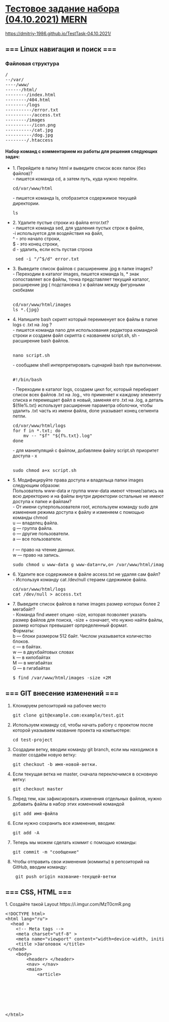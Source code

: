 <h1>
    <a href="https://sharing.clickup.com/t/h/11m9me5/ZZ3LLDGNAGTKLSG">Тестовое задание набора (04.10.2021) MERN </a>  
</h1>

https://dmitriy-1986.github.io/TestTask-04.10.2021/

<h2>
    === Linux навигация и поиск ===
</h2>
<h3>
    Файловая структура
</h3>
<pre>
/
--/var/
----/www/
------/html/
--------/index.html
--------/404.html
--------/logs
----------/error.txt
----------/access.txt
--------/images
----------/icon.png
----------/cat.jpg
----------/dog.jpg
--------/.htaccess
</pre>
<h4>
    Набор команд с комментарием их работы для решения следующих задач:
</h4>
<ul>
    <li>
        1. Перейдите в папку html и выведите список всех папок (без файлов)? <br>
        - пишется команда cd, а затем путь, куда нужно перейти. <br>
<pre>cd/var/www/html</pre>
        - пишется команда ls, отобразится содержимое текущей директории. <br>
<pre>ls</pre>
    </li>
    <li>
        2. Удалите пустые строки из файла error.txt?<br>
        - пишется команда sed, для удаления пустых строк в файле,<br> -i используется
        для воздействия на файл,<br> ^ - это начало строки,<br> $ - это конец строки,<br>
        d - удалить, если есть пустая строка<br>
<pre> sed -i "/^$/d" error.txt</pre>
    </li>
    <li>
        3. Выведите список файлов с расширением .jpg в папке images?<br>
        - Переходим в каталог images, пишется команда ls, * знак сопоставляет все файлы,
        точка представляет текущий каталог,  расширение jpg ( подстановка ) к файлам 
        между фигурными скобками 
<pre> 
cd/var/www/html/images
ls *.{jpg}
</pre>
    </li>
    <li>
        4. Напишите bash скрипт который переименует все файлы в папке logs с .txt на .log ?<br>
        - пишется команда nano для использования редактора командной строки и создаем файл скрипта
        с названием script.sh, sh - расширение bash файлов.<br>
<pre>        
nano script.sh     
</pre>
- сообщаем shell интерпретировать сценарий bash при выполнении.        
<pre>         
#!/bin/bash        
</pre>
- Переходим в каталог logs, создаем цикл for, который перебирает список всех файлов .txt на .log., 
что применяет к каждому элементу списка и перемещает файл в новый, заменяя его .txt на .log, а деталь ${file%.txt}
использует расширение параметра оболочки, чтобы удалить .txt часть из имени файла, done указывает конец сегмента петли.
<pre>
cd/var/www/html/logs
for f in *.txt; do
    mv -- "$f" "${f%.txt}.log"
done       
</pre>  
- для манипуляций с файлом, добавляем файлу script.sh приоритет доступа - x      
<pre>         
sudo chmod a+x script.sh       
</pre>        
    </li>
    <li>
        5. Модифицируйте права доступа и владельца папки images следующим образом: <br>
        Пользователь www-data и группа www-data имеют чтение/запись на всю директорию и на файлы внутри директории остальные не имеют доступа к папке и файлам?<br>
        - От имени суперпользователя root, используем команду sudo для изменения режима доступа к файлу и изменяем с помощью команды chmod<br>
        u — владелец файла.<br>
        g — группа файла.<br>
        o — другие пользователи.<br>
        a — все пользователи.<br><br>
        r — право на чтение данных.<br>
        w — право на запись.<br>
<pre>
sudo chmod u www-data g www-data=rw,o= /var/www/html/images
</pre>
    </li>
    <li>
        6. Удалите все содержимое в файле access.txt не удаляя сам файл?<br>
        - Используя команду cat /dev/null стераем сдержимое файла.<br>
<pre>
cd/var/www/html/logs
cat /dev/null > access.txt
</pre>
    </li>
    <li>
        7. Выведите список файлов в папке images размер которых более 2 мегабайт?<br>
        - Команда find имеет опцию -size, которая позволяет указать размер файлов для поиска, -size +  означает, что нужно найти файлы, 
        размер которых превышает орпределенный формат.<br>
        Форматы:<br>
        b — блоки размером 512 байт. Числом указывается количество блоков.<br>
        c — в байтах.<br>
        w — в двухбайтовых словах<br>
        k — в килобайтах<br>
        M — в мегабайтах<br>
        G — в гигабайтах<br>
<pre>
$ find /var/www/html/images -size +2M
</pre>
    </li>
</ul>
<h2>
    === GIT внесение изменений ===
</h2>
<ol>
    <li>
        Клонируем репозиторий на рабочее место
<pre>
git clone git@example.com:example/test.git
</pre>
    </li>
    <li>
        Используем команду cd, чтобы начать работу с проектом
        после которой указываем название проекта на компьютере:
<pre>
cd test-project
</pre>
    </li>
    <li>
        Создадим ветку, вводим команду git branch, eсли мы находимся в master
        создаём новую ветку:
<pre>
git checkout -b имя-новой-ветки.
</pre>        
    </li>
    <li>
        Если текущая ветка не master, сначала переключимся в основную ветку:
<pre>
git checkout master
</pre>   
    </li>
    <li>
        Перед тем, как зафиксировать изменения отдельных файлов, 
        нужно добавить файлы в набор этих изменений командой
<pre>
git add имя-файла
</pre> 
    </li>
    <li>
        Если нужно сохранить все изменения, вводим:
<pre>
git add -A
</pre>         
    </li>
    <li>
        Теперь мы можем сделать коммит с помощью команды:
<pre>
git commit -m "сообщение"
</pre> 
    </li>
    <li>
       Чтобы отправить свои изменения (коммиты) в репозиторий на GitHub, 
        вводим команду:
<pre>
 git push origin название-текущей-ветки
</pre> 
    </li>
    
  </ol>
<h2>
    === CSS, HTML ===
</h2>
1. Создайте такой Layout https://i.imgur.com/MzT0cmR.png 
<pre>
&lt;!DOCTYPE html&gt;
&lt;html lang="ru"&gt;
  &lt;head &gt;
    &lt;!-- Meta tags --&gt;
    &lt;meta charset="utf-8" &gt;
    &lt;meta name="viewport" content="width=device-width, initial-scale=1" &gt;
    &lt;title &gt;Заголовок &lt;/title&gt;
 &lt;/head&gt;
    &lt;body&gt;    
        &lt;header> &lt;/header>
        &lt;nav> &lt;/nav>
        &lt;main>
            &lt;article></article>
            <aside></aside>
        </main>
        <footer> </footer>
    </body>
&lt;/html&gt;  
</pre> 
